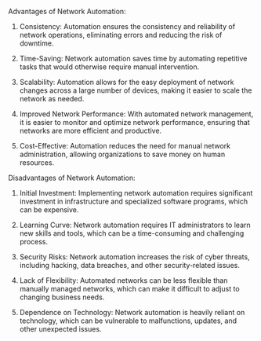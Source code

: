 Advantages of Network Automation:

1. Consistency: Automation ensures the consistency and reliability of network operations, eliminating errors and reducing the risk of downtime.

2. Time-Saving: Network automation saves time by automating repetitive tasks that would otherwise require manual intervention.

3. Scalability: Automation allows for the easy deployment of network changes across a large number of devices, making it easier to scale the network as needed.

4. Improved Network Performance: With automated network management, it is easier to monitor and optimize network performance, ensuring that networks are more efficient and productive.

5. Cost-Effective: Automation reduces the need for manual network administration, allowing organizations to save money on human resources.

Disadvantages of Network Automation:

1. Initial Investment: Implementing network automation requires significant investment in infrastructure and specialized software programs, which can be expensive.

2. Learning Curve: Network automation requires IT administrators to learn new skills and tools, which can be a time-consuming and challenging process.

3. Security Risks: Network automation increases the risk of cyber threats, including hacking, data breaches, and other security-related issues.

4. Lack of Flexibility: Automated networks can be less flexible than manually managed networks, which can make it difficult to adjust to changing business needs.

5. Dependence on Technology: Network automation is heavily reliant on technology, which can be vulnerable to malfunctions, updates, and other unexpected issues.
